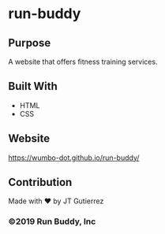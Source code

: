 # run-buddy

## Purpose
A website that offers fitness training services.


## Built With
* HTML
* CSS


## Website
https://wumbo-dot.github.io/run-buddy/

## Contribution
Made with ❤️ by JT Gutierrez

### ©️2019 Run Buddy, Inc 
